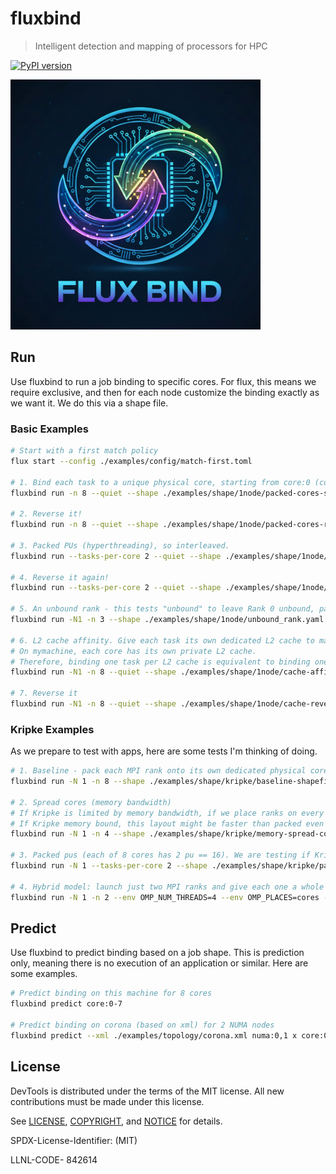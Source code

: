 # fluxbind

> Intelligent detection and mapping of processors for HPC

[![PyPI version](https://badge.fury.io/py/fractale.svg)](https://badge.fury.io/py/fluxbind)

![img/fluxbind.png](img/fluxbind-small.png)

## Run

Use fluxbind to run a job binding to specific cores. For flux, this means we require exclusive, and then for each node customize the binding exactly as we want it. We do this via a shape file.


### Basic Examples

```bash
# Start with a first match policy
flux start --config ./examples/config/match-first.toml

# 1. Bind each task to a unique physical core, starting from core:0 (common case)
fluxbind run -n 8 --quiet --shape ./examples/shape/1node/packed-cores-shapefile.yaml sleep 1

# 2. Reverse it!
fluxbind run -n 8 --quiet --shape ./examples/shape/1node/packed-cores-reversed-shapefile.yaml sleep 1

# 3. Packed PUs (hyperthreading), so interleaved.
fluxbind run --tasks-per-core 2 --quiet --shape ./examples/shape/1node/interleaved-shapefile.yaml sleep 1

# 4. Reverse it again!
fluxbind run --tasks-per-core 2 --quiet --shape ./examples/shape/1node/interleaved-reversed-shapefile.yaml sleep 1

# 5. An unbound rank - this tests "unbound" to leave Rank 0 unbound, pack all other ranks onto cores, shifted by one.
fluxbind run -N1 -n 3 --shape ./examples/shape/1node/unbound_rank.yaml sleep 1

# 6. L2 cache affinity. Give each task its own dedicated L2 cache to maximize cache performance.
# On mymachine, each core has its own private L2 cache.
# Therefore, binding one task per L2 cache is equivalent to binding one task per core.
fluxbind run -N1 -n 8 --quiet --shape ./examples/shape/1node/cache-affinity.yaml sleep 1

# 7. Reverse it
fluxbind run -N1 -n 8 --quiet --shape ./examples/shape/1node/cache-reversed-affinity.yaml sleep 1
```

### Kripke Examples

As we prepare to test with apps, here are some tests I'm thinking of doing.

```bash
# 1. Baseline - pack each MPI rank onto its own dedicated physical core (8.693519e-09)
fluxbind run -N 1 -n 8 --shape ./examples/shape/kripke/baseline-shapefile.yaml kripke --procs 2,2,2 --zones 16,16,16 --niter 500

# 2. Spread cores (memory bandwidth)
# If Kripke is limited by memory bandwidth, if we place ranks on every other core, we reduce contention for the shared L3 cache
# If Kripke memory bound, this layout might be faster than packed even with half cores. If compute based, worse (1.341355e-08)
fluxbind run -N 1 -n 4 --shape ./examples/shape/kripke/memory-spread-cores-shapefile.yaml kripke --procs 2,2,1 --zones 16,16,16 --niter 500

# 3. Packed pus (each of 8 cores has 2 pu == 16). We are testing if Kripke can benefit from SMT (simultaneous multi-threading)
fluxbind run -N 1 --tasks-per-core 2 --shape ./examples/shape/kripke/packed-pus-shapefile.yaml kripke --procs 2,4,2 --zones 16,16,16 --niter 500

# 4. Hybrid model: launch just two MPI ranks and give each one a whole L3 cache domain to work with (1.966967e-08)
fluxbind run -N 1 -n 2 --env OMP_NUM_THREADS=4 --env OMP_PLACES=cores --shape ./examples/shape/kripke/hybrid-l3-shapefile.yaml kripke --zones 16,16,16 --niter 500 --procs 2,1,1 --layout GZD
```


## Predict

Use fluxbind to predict binding based on a job shape. This is prediction only, meaning there is no execution of an application or similar.
Here are some examples.

```bash
# Predict binding on this machine for 8 cores
fluxbind predict core:0-7

# Predict binding on corona (based on xml) for 2 NUMA nodes
fluxbind predict --xml ./examples/topology/corona.xml numa:0,1 x core:0-2
```


## License

DevTools is distributed under the terms of the MIT license.
All new contributions must be made under this license.

See [LICENSE](https://github.com/converged-computing/cloud-select/blob/main/LICENSE),
[COPYRIGHT](https://github.com/converged-computing/cloud-select/blob/main/COPYRIGHT), and
[NOTICE](https://github.com/converged-computing/cloud-select/blob/main/NOTICE) for details.

SPDX-License-Identifier: (MIT)

LLNL-CODE- 842614
